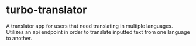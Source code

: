 # turbo-translator

A translator app for users that need translating in multiple languages. Utilizes an api endpoint in order to translate inputted text from one language to another. 
 

